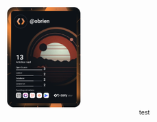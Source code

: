 <div>
   <div alighn='left' style='width: 34%'>
      <a href="https://app.daily.dev/DailyDevTips">
      <img src="https://github.com/OBrien-reece/OBrien-reece/blob/main/devcard.svg" width="400" alt="OBrien Reece's Dev Card"/>
      </a>
   </div>
   <div align='right' style='width: 66%'>
      test
   </div>
</div>   




